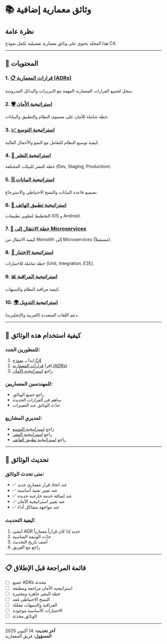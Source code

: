 # 📚 وثائق معمارية إضافية

## نظرة عامة
هذا المجلد يحتوي على وثائق معمارية تفصيلية تكمل نموذج C4.

---

## 📂 المحتويات

### 1. [📋 قرارات المعمارية (ADRs)](./ADR-index.md)
سجل لجميع القرارات المعمارية المهمة مع التبريرات والبدائل المدروسة.

### 2. [🛡️ استراتيجية الأمان](./security-strategy.md)
خطة شاملة للأمان على مستوى النظام والتطبيق والبيانات.

### 3. [📈 استراتيجية التوسع](./scaling-strategy.md)
كيفية توسيع النظام للتعامل مع النمو والأحمال العالية.

### 4. [🚀 استراتيجية النشر](./deployment-strategy.md)
خطة النشر للبيئات المختلفة (Dev, Staging, Production).

### 5. [🗄️ استراتيجية البيانات](./data-strategy.md)
تصميم قاعدة البيانات والنسخ الاحتياطي والاسترجاع.

### 6. [📱 استراتيجية تطبيق الهاتف](./mobile-app-strategy.md)
التخطيط لتطوير تطبيقات iOS و Android.

### 7. [🔄 خطة الانتقال إلى Microservices](./microservices-migration.md)
كيفية الانتقال من Monolith إلى Microservices (مستقبلاً).

### 8. [🧪 استراتيجية الاختبار](./testing-strategy.md)
خطة شاملة للاختبارات (Unit, Integration, E2E).

### 9. [📊 استراتيجية المراقبة](./monitoring-strategy.md)
كيفية مراقبة النظام والتنبيهات.

### 10. [🌍 استراتيجية التدويل](./i18n-strategy.md)
دعم اللغات المتعددة (العربية والإنجليزية).

---

## 📝 كيفية استخدام هذه الوثائق

### للمطورين الجدد:
1. ابدأ بـ [نموذج C4](../c4-model/01-system-context.md)
2. اقرأ [قرارات المعمارية (ADRs)](./ADR-index.md)
3. راجع [استراتيجية الأمان](./security-strategy.md)

### للمهندسين المعماريين:
- راجع جميع الوثائق
- ساهم في القرارات الجديدة
- حدّث الوثائق عند التغييرات

### لمديري المشاريع:
- راجع [استراتيجية التوسع](./scaling-strategy.md)
- راجع [استراتيجية النشر](./deployment-strategy.md)
- راجع [استراتيجية تطبيق الهاتف](./mobile-app-strategy.md)

---

## 🔄 تحديث الوثائق

### متى تحدث الوثائق:
- ✅ عند اتخاذ قرار معماري جديد
- ✅ عند تغيير تقنية أساسية
- ✅ عند إضافة خدمة خارجية جديدة
- ✅ عند تغيير استراتيجية الأمان
- ✅ عند مواجهة مشاكل أداء

### كيفية التحديث:
1. أنشئ ADR جديد إذا كان قراراً معمارياً
2. حدّث الوثيقة المناسبة
3. أضف تاريخ التحديث
4. راجع مع الفريق

---

## 📋 قائمة المراجعة قبل الإطلاق

- [ ] جميع ADRs محدثة
- [ ] استراتيجية الأمان مراجعة ومطبقة
- [ ] خطة النشر جاهزة ومختبرة
- [ ] النسخ الاحتياطي مُعد
- [ ] المراقبة والتنبيهات مفعّلة
- [ ] الاختبارات الأساسية موجودة
- [ ] الوثائق محدثة

---

**آخر تحديث:** 14 أكتوبر 2025  
**المسؤول:** فريق المعمارية

